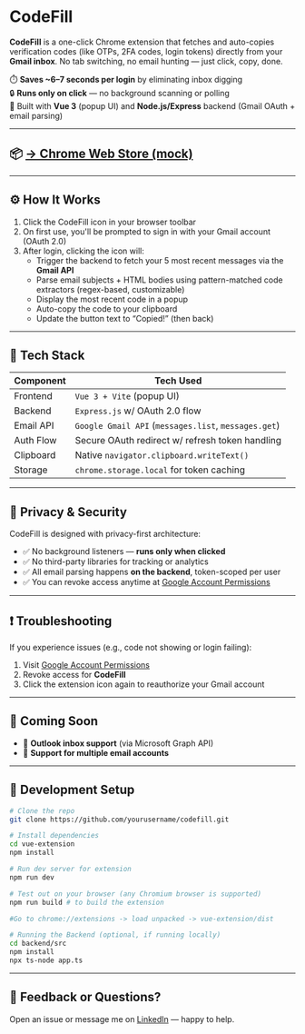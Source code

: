 
# CodeFill

**CodeFill** is a one-click Chrome extension that fetches and auto-copies verification codes (like OTPs, 2FA codes, login tokens) directly from your **Gmail inbox**. No tab switching, no email hunting — just click, copy, done.

⏱️ **Saves ~6–7 seconds per login** by eliminating inbox digging  
🔒 **Runs only on click** — no background scanning or polling  
🧩 Built with **Vue 3** (popup UI) and **Node.js/Express** backend (Gmail OAuth + email parsing)

---

## 📦 [→ Chrome Web Store (mock)](https://chrome.google.com/webstore/detail/codefill/your-extension-id-here)

---


## ⚙️ How It Works

1. Click the CodeFill icon in your browser toolbar  
2. On first use, you'll be prompted to sign in with your Gmail account (OAuth 2.0)  
3. After login, clicking the icon will:
   - Trigger the backend to fetch your 5 most recent messages via the **Gmail API**
   - Parse email subjects + HTML bodies using pattern-matched code extractors (regex-based, customizable)
   - Display the most recent code in a popup
   - Auto-copy the code to your clipboard
   - Update the button text to “Copied!” (then back)

---

## 🧠 Tech Stack

| Component      | Tech Used                          |
|----------------|------------------------------------|
| Frontend       | `Vue 3 + Vite` (popup UI)  
| Backend        | `Express.js` w/ OAuth 2.0 flow  
| Email API      | `Google Gmail API` (`messages.list`, `messages.get`)  
| Auth Flow      | Secure OAuth redirect w/ refresh token handling  
| Clipboard      | Native `navigator.clipboard.writeText()`  
| Storage        | `chrome.storage.local` for token caching  

---

## 🔐 Privacy & Security

CodeFill is designed with privacy-first architecture:

- ✅ No background listeners — **runs only when clicked**
- ✅ No third-party libraries for tracking or analytics
- ✅ All email parsing happens **on the backend**, token-scoped per user
- ✅ You can revoke access anytime at [Google Account Permissions](https://myaccount.google.com/permissions)

---

## ❗ Troubleshooting

If you experience issues (e.g., code not showing or login failing):

1. Visit [Google Account Permissions](https://myaccount.google.com/permissions)
2. Revoke access for **CodeFill**
3. Click the extension icon again to reauthorize your Gmail account

---

## 🚧 Coming Soon

- 📨 **Outlook inbox support** (via Microsoft Graph API)  
- 👥 **Support for multiple email accounts**  

---


## 🧪 Development Setup

```bash
# Clone the repo
git clone https://github.com/yourusername/codefill.git

# Install dependencies
cd vue-extension
npm install

# Run dev server for extension
npm run dev

# Test out on your browser (any Chromium browser is supported)
npm run build # to build the extension

#Go to chrome://extensions -> load unpacked -> vue-extension/dist

# Running the Backend (optional, if running locally)
cd backend/src
npm install
npx ts-node app.ts
```

---

## 💬 Feedback or Questions?

Open an issue or message me on [LinkedIn](https://linkedin.com/in/yourname) — happy to help.